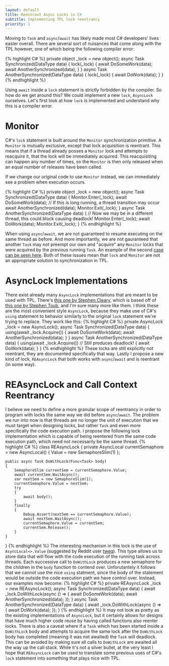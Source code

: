 ```yaml
---
layout: default
title: Reentrant Async Locks in C#
subtitle: Implementing TPL lock reentrancy
priority: 1
---
```


Moving to `Task` and `async`/`await` has likely made most C# developers' lives easier overall.
There are several sort of nuisances that come along with the TPL however, one of which being the following compiler error:

{% highlight C# %}
private object _lock = new object();
async Task Synchronized(DataType data)
{
    lock(_lock)
    {
        await DoSomeWork(data);
        await AnotherSynchronized(data);
    }
}
async Task AnotherSynchronized(DataType data)
{
    lock(_lock)
    {
        await DoWork(data);
    }
}
{% endhighlight %}

Using `await` inside a `lock` statement is strictly forbidden by the compiler.
So how do we get around this? We could implement a new `lock`, `AsyncLock` ourselves.
Let's first look at how `lock` is implemented and understand why this is a compiler error.

Monitor
=========
C#'s `lock` statement is built around the `Monitor` synchronization primitive.
A `Monitor` is mutually exclusive, except that lock acquisition is reentrant.
This means that if a thread already posses a `Monitor` lock and attempts to reacquire it, that the lock will be immediately acquired.
This reacquisiting can happen any number of times, so the `Monitor` is then only released when an equal number of releases have been called.

If we change our original code to use `Monitor` instead, we can immediately see a problem when execution occurs.

{% highlight C# %}
private object _lock = new object();
async Task Synchronized(DataType data)
{
    Monitor.Enter(_lock);
    await DoSomeWork(data); // If this is long running, a thread transition may occur
    await AnotherSynchronized(data);
    Monitor.Exit(_lock);
}
async Task AnotherSynchronized(DataType data)
{
    // Now we may be in a different thread, this could block causing deadlock!
    Monitor.Enter(_lock);
    await DoWork(data);
    Monitor.Exit(_lock);
}
{% endhighlight %}

When using `async`/`await`, we are not guaranteed to resume executing on the same thread as before. And more importantly, we are not gauranteed that another `Task` may not preempt our own and "acquire" any `Monitor` locks that were acquired by the previous running `Task`. An example of the second [case can be seen here](http://briandunnington.github.io/reentrant-async-locks.html). Both of these issues mean that `lock` and `Monitor` are not an appropriate solution to synchronization in TPL.

AsyncLock Implementations
========
There exist already many `AsyncLock` implementations that are meant to be used with TPL.
There's [this one by Stephen Cleary](https://github.com/StephenCleary/AsyncEx/wiki/AsyncLock), which is based off of [this one by Stephen Toub](https://blogs.msdn.microsoft.com/pfxteam/2012/02/12/building-async-coordination-primitives-part-6-asynclock/), and I'm sure many more like them.
I think these are the most convenient style `AsyncLock`, because they make use of C#'s `using` statement to behavior similarly to the original `lock` statement we're trying to replace.
They work like this:
{% highlight C# %}
private AsyncLock _lock = new AsyncLock();
async Task Synchronized(DataType data)
{
    using(await _lock.Acquire())
    {
        await DoSomeWork(data);
        await AnotherSynchronized(data);
    }
}
async Task AnotherSynchronized(DataType data)
{
    using(await _lock.Acquire()) // Still produces deadlock!
    {
        await DoWork(data);
    }
}
{% endhighlight %}
These locks are still explicitly not reentrant, they are documented specifically that way. Lastly I propose a new kind of lock, `REAsyncLock` that both works with `async`/`await` and is reentrant (in some way).

REAsyncLock and Call Context Reentrancy
==========
I believe we need to define a more granular scope of reentrancy in order to program with locks the same way we did before `async`/`await`. The problem we run into now is that threads are no longer the unit of execution that we must target when designing locks, but rather `Task` and even more specifically the code execution path.
I propose the following lock implementation which is capable of being reentered from the same code execution path, which need not necessarily be the same thread.
{% highlight C# %}
class REAsyncLock
{
    private AsyncLocal<SemaphoreSlim> currentSemaphore =
        new AsyncLocal<SemaphoreSlim>() { Value = new SemaphoreSlim(1) };

    public async Task DoWithLock(Func<Task> body)
    {
        SemaphoreSlim currentSem = currentSemaphore.Value;
        await currentSem.WaitAsync();
        var nextSem = new SemaphoreSlim(1);
        currentSemaphore.Value = nextSem;
        try
        {
            await body();
        }
        finally
        {
            Debug.Assert(nextSem == currentSemaphore.Value);
            await nextSem.WaitAsync();
            currentSemaphore.Value = currentSem;
            currentSem.Release();
        }
    }
}
{% endhighlight %}
The interesting mechanism in this lock is the use of `AsyncLocal<>.Value` (suggested by Reddit user [tweq](https://www.reddit.com/user/tweq)).
This type allows us to store data that will flow with the code execution of the running task across threads.
Each successive call to `DoWithLock` produces a new semaphore for the children in the `body` function to contend over.
Unforutantely it follows that we cannot use the nice `using` statment, since the body of the statement would be outside the code execution path we have control over.
Instead, our examples now become:
{% highlight C# %}
private REAsyncLock _lock = new REAsyncLock();
async Task Synchronized(DataType data)
{
    await _lock.DoWithLock(async () =>
    {
        await DoSomeWork(data);
        await AnotherSynchronized(data);
    });
}
async Task AnotherSynchronized(DataType data)
{
    await _lock.DoWithLock(async () =>
    {
        await DoWork(data);
    });
}
{% endhighlight %}
It may not look as pretty as the existing implementations of `AsyncLock`, but it certainly allows for designs that have much higher code reuse by having called functions also reenter locks.
There is also a caveat where if a `Task` which has been started inside a `DoWithLock` body and attempts to acquire the same lock after the `DoWithLock` body has completed (meaning it was not awaited) the `Task` will deadlock.
This can be avoided by making sure all calls to `DoWithLock` are awaited all the way up the call stack.
While it's not a silver bullet, at the very least I hope that `REAsyncLock` can be used to translate some previous uses of C#'s `lock` statement into something that plays nice with TPL.